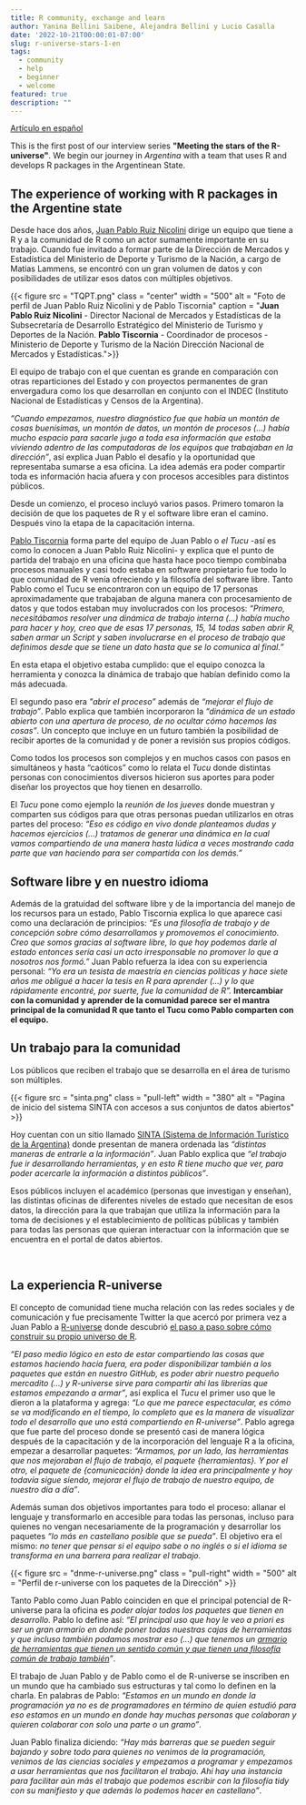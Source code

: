 ```yaml
---
title: R community, exchange and learn
author: Yanina Bellini Saibene, Alejandra Bellini y Lucio Casalla
date: '2022-10-21T00:00:01-07:00'
slug: r-universe-stars-1-en
tags:
  - community
  - help
  - beginner
  - welcome
featured: true
description: "" 
---
```


[Artículo en español](/blog/2022/10/21/r-universe-stars-1-es/)

This is the first post of our interview series __"Meeting the stars of the R-universe"__. We begin our journey in _Argentina_  with a team that uses R and develops R packages in the Argentinean State.


## The experience of working with R packages in the Argentine state

Desde hace dos años, [Juan Pablo Ruiz Nicolini](https://twitter.com/TuQmano) dirige un equipo que tiene a R y a la comunidad de R como un actor sumamente importante en su trabajo. Cuando fue invitado a formar parte de la Dirección de Mercados y Estadística del Ministerio de Deporte y Turismo de la Nación, a cargo de Matías Lammens, se encontró con un gran volumen de datos y con posibilidades de utilizar esos datos con múltiples objetivos. 

{{< figure src = "TQPT.png" class = "center" width = "500" alt = "Foto de perfil de Juan Pablo Ruiz Nicolini y de Pablo Tiscornia" caption = "__Juan Pablo Ruiz Nicolini__ - Director Nacional de Mercados y Estadísticas de la Subsecretaría de Desarrollo Estratégico del Ministerio de Turismo y Deportes de la Nación. __Pablo Tiscornia__ - Coordinador de procesos - Ministerio de Deporte y Turismo de la Nación Dirección Nacional de Mercados y Estadísticas.">}}

El equipo de trabajo con el que cuentan es grande en comparación con otras reparticiones del Estado y con proyectos permanentes de gran envergadura como los que desarrollan en conjunto con el INDEC (Instituto Nacional de Estadísticas y Censos de la Argentina).

_“Cuando empezamos, nuestro diagnóstico fue que había un montón de cosas buenísimas, un montón de datos, un montón de procesos (...) había mucho espacio para sacarle jugo a toda esa información que estaba viviendo adentro de las computadoras de los equipos que trabajaban en la dirección”_, así explica Juan Pablo el desafío y la oportunidad que representaba sumarse a esa oficina. 
La idea además era poder compartir toda es información hacia afuera y con procesos accesibles para distintos públicos.


Desde un comienzo, el proceso incluyó varios pasos. Primero tomaron la decisión de que los paquetes de R y el software libre eran el camino. Después vino la etapa de la capacitación interna. 

[Pablo Tiscornia](https://twitter.com/pabblo_h) forma parte del equipo de Juan Pablo o _el Tucu_ -así es como lo conocen a Juan Pablo Ruiz Nicolini-  y explica que el punto de partida del trabajo en una oficina que hasta hace poco tiempo combinaba procesos manuales y casi todo estaba en software propietario fue todo lo que comunidad de R venía ofreciendo y la filosofía del software libre. Tanto Pablo como el Tucu se encontraron con un equipo de 17 personas aproximadamente que trabajaban de alguna manera con procesamiento de datos y que todos estaban muy involucrados con los procesos: _“Primero, necesitábamos resolver una dinámica de trabajo interna (...) había mucho para hacer y hoy, creo que de esas 17 personas, 15, 14 todas saben abrir R, saben armar un Script y saben involucrarse en el proceso de trabajo que definimos desde que se tiene un dato hasta que se lo comunica al final.”_

En esta etapa el objetivo estaba cumplido: que el equipo conozca la herramienta y conozca la dinámica de trabajo que habían definido como la más adecuada.

El segundo paso era _"abrir el proceso”_ además de _“mejorar el flujo de trabajo”_. Pablo explica que también incorporaron la _“dinámica de un estado abierto con una apertura de proceso,  de no ocultar cómo hacemos las cosas”_. Un concepto que incluye en un futuro también la posibilidad de recibir aportes de la comunidad y de poner a revisión sus propios códigos. 

Como todos los procesos son complejos y en muchos casos con pasos en simultáneos y hasta “caóticos” como lo relata el _Tucu_ donde distintas personas con conocimientos diversos hicieron sus aportes para poder diseñar los proyectos que hoy tienen en desarrollo.

El _Tucu_ pone como ejemplo la _reunión de los jueves_ donde muestran y comparten sus códigos para que otras personas puedan utilizarlos en otras partes del proceso: _“Eso es código en vivo donde planteamos dudas y hacemos ejercicios (...) tratamos de generar una dinámica en la cual vamos compartiendo de una manera hasta lúdica a veces mostrando cada parte que van haciendo para ser compartida con los demás.”_

## Software libre y en nuestro idioma

Además de la gratuidad del software libre y de la importancia del manejo de los recursos para un estado, Pablo Tiscornia explica lo que aparece casi como una declaración de principios: _“Es una filosofía de trabajo y de concepción sobre cómo desarrollamos y promovemos el conocimiento. Creo que somos gracias al software libre, lo que hoy podemos darle al estado entonces sería casi un acto irresponsable no promover lo que a nosotros nos formó.”_
Juan Pablo refuerza la idea con su experiencia personal: _“Yo era un tesista de maestría en ciencias políticas y hace siete años me obligué a hacer la tesis en R para aprender (...) y lo que rápidamente encontré, por suerte, fue la comunidad de R”._
__Intercambiar con la comunidad y aprender de la comunidad parece ser el mantra principal de la comunidad R que tanto el Tucu como Pablo comparten con el equipo.__


## Un trabajo para la comunidad

Los públicos que reciben el trabajo que se desarrolla en el área de turismo son múltiples. 

{{< figure src = "sinta.png" class = "pull-left" width = "380" alt = "Pagina de inicio del sistema SINTA con accesos a sus conjuntos de datos abiertos" >}}


Hoy cuentan con un sitio llamado [SINTA (Sistema de Información Turístico de la Argentina)](https://www.yvera.tur.ar/sinta/) donde presentan de manera ordenada las _“distintas maneras de entrarle a la información”_. Juan Pablo explica que _“el trabajo fue ir desarrollando herramientas, y en esto R tiene mucho que ver, para poder acercarle la información a distintos públicos”_. 

Esos públicos incluyen el académico (personas que investigan y enseñan), las distintas oficinas de diferentes niveles de estado que necesitan de esos datos, la dirección para la que trabajan que utiliza la información para la toma de decisiones y el establecimiento de políticas públicas y también para todas las personas que quieran interactuar con la información que se encuentra en el portal de datos abiertos.


</br>


## La experiencia R-universe

El concepto de comunidad tiene mucha relación con las redes sociales y de comunicación y fue precisamente Twitter la que acercó por primera vez a Juan Pablo a [R-universe](https://r-universe.dev/search/) donde descubrió [el paso a paso sobre cómo construir su propio universo de R](https://ropensci.org/blog/2021/09/21/creando-tu-r-universe/).

_“El paso medio lógico en esto de estar compartiendo las cosas que estamos haciendo hacia fuera, era poder disponibilizar también a los paquetes que están en nuestro GitHub, es poder abrir nuestro pequeño mercadito (...) y R-universe sirve para compartir ahí las librerías que estamos empezando a armar”_, así explica el _Tucu_ el primer uso que le dieron a la plataforma y agrega: _“Lo que me parece espectacular, es cómo se va modificando en el tiempo, lo completo que es la manera de visualizar todo el desarrollo que uno está compartiendo en R-universe”_.
Pablo agrega que fue parte del proceso donde se presentó casi de manera lógica después de la capacitación y de la incorporación del lenguaje R a la oficina, empezar a desarrollar paquetes: _“Armamos, por un lado, las herramientas que nos mejoraban el flujo de trabajo, el paquete {herramientas}. Y por el otro, el paquete de {comunicación} donde la idea era principalmente y hoy todavía sigue siendo, mejorar el flujo de trabajo de nuestro equipo, de nuestro día a día”_.

Además suman dos objetivos importantes para todo el proceso: allanar el lenguaje y transformarlo en accesible para todas las personas, incluso para quienes no vengan necesariamente de la programación y desarrollar los paquetes _“lo más en castellano posible que se pueda”_. El objetivo era el mismo: _no tener que pensar si el equipo sabe o no inglés o si el idioma se transforma en una barrera para realizar el trabajo._

{{< figure src = "dnme-r-universe.png" class = "pull-right" width = "500" alt = "Perfil de r-universe con los paquetes de la Dirección" >}}


Tanto Pablo como Juan Pablo coinciden en que el principal potencial de R-universe para la oficina es _poder alojar todos los paquetes que tienen en desarrollo._ Pablo lo define así: _“El principal uso que hoy le veo a priori es ser un gran armario en donde poner todas nuestras cajas de herramientas y que incluso también podamos mostrar eso (...) que tenemos un [armario de herramientas que tienen un sentido común y que tienen una filosofía común de trabajo también](https://dnme-minturdep.r-universe.dev/ui#packages)”_.

El trabajo de Juan Pablo y de Pablo como el de R-universe se inscriben en un mundo que ha cambiado sus estructuras y tal como lo definen en la charla. En palabras de Pablo: _“Estamos en un mundo en donde la programación ya no es de programadores en término de quien estudió para eso estamos en un mundo en donde hay muchas personas que colaboran y quieren colaborar con solo una parte o un gramo”_.

Juan Pablo finaliza diciendo: _“Hay más barreras que se pueden seguir bajando y sobre todo para quienes no venimos de la programación, venimos de las ciencias sociales y empezamos a programar y empezamos a usar herramientas que nos facilitaron el trabajo. Ahí hay una instancia para facilitar aún más el trabajo que podemos escribir con la filosofía tidy con su manifiesto y que además lo podemos hacer en castellano”_. 


<div style="position: relative; padding-bottom: 56.25%; height: 0; overflow: hidden;">
  <iframe src="https://player.vimeo.com/video/759138370?h=b3116c79b8" style="position: absolute; top: 0; left: 0; width: 100%; height: 100%; border:0;" title="Entrevista a Juan Pablo y Pablo></iframe>
</div>
